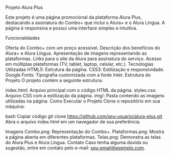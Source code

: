 Projeto Alura Plus

Este projeto é uma página promocional da plataforma Alura Plus, destacando a assinatura do Combo+ que inclui o Alura+ e o Alura Língua. A página é responsiva e possui uma interface simples e intuitiva.

Funcionalidades

Oferta do Combo+ com um preço acessível.
Descrição dos benefícios do Alura+ e Alura Língua.
Apresentação de imagens representando as plataformas.
Links para o site da Alura para assinatura do serviço.
Acesso em múltiplas plataformas (TV, tablet, laptop, celular, etc.).
Tecnologias Utilizadas
HTML5: Estrutura da página.
CSS3: Estilização e responsividade.
Google Fonts: Tipografia customizada com a fonte Inter.
Estrutura do Projeto
O projeto contém a seguinte estrutura:

index.html: Arquivo principal com o código HTML da página.
styles.css: Arquivo CSS com a estilização da página.
img/: Pasta contendo as imagens utilizadas na página.
Como Executar o Projeto
Clone o repositório em sua máquina:

bash
Copiar código
git clone https://github.com/seu-usuario/alura-plus.git
Abra o arquivo index.html em um navegador de sua preferência.

Imagens
Combo.png: Representação do Combo+.
Plataformas.png: Mostra a página aberta em diferentes plataformas.
Telas.png: Demonstra as telas do Alura Plus e Alura Língua.
Contato
Caso tenha alguma dúvida ou sugestão, entre em contato pelo e-mail: seu-email@exemplo.com.

